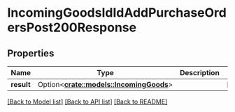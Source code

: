 # IncomingGoodsIdIdAddPurchaseOrdersPost200Response

## Properties

Name | Type | Description | Notes
------------ | ------------- | ------------- | -------------
**result** | Option<[**crate::models::IncomingGoods**](incomingGoods.md)> |  | [optional]

[[Back to Model list]](../README.md#documentation-for-models) [[Back to API list]](../README.md#documentation-for-api-endpoints) [[Back to README]](../README.md)


